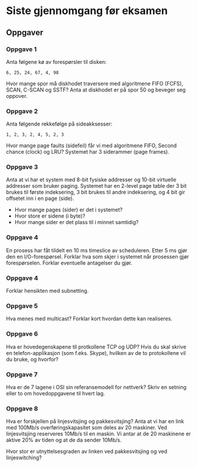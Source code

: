 # Siste gjennomgang før eksamen

## Oppgaver

### Oppgave 1

Anta følgene kø av forespørsler til disken:

    6, 25, 24, 67, 4, 98

Hvor mange spor må diskhodet traversere med algoritmene FIFO (FCFS), SCAN, C-SCAN og SSTF? Anta at diskhodet er på spor 50 og beveger seg oppover.

### Oppgave 2

Anta følgende rekkefølge på sideakksesser:

    1, 2, 3, 2, 4, 5, 2, 3

Hvor mange page faults (sidefeil) får vi med algoritmene FIFO, Second chance (clock) og LRU? Systemet har 3 siderammer (page frames).

### Oppgave 3

Anta at vi har et system med 8-bit fysiske addresser og 10-bit virtuelle addresser som bruker paging. Systemet har en 2-level page table der 3 bit brukes til første indeksering, 3 bit brukes til andre indeksering, og 4 bit gir offsetet inn i en page (side).

* Hvor mange pages (sider) er det i systemet?
* Hvor store er sidene (i byte)?
* Hvor mange sider er det plass til i minnet samtidig?

### Oppgave 4

En prosess har fåt tildelt en 10 ms timeslice av scheduleren. Etter 5 ms gjør den en I/O-forespørsel. Forklar hva som skjer i systemet når prosessen gjør forespørselen. Forklar eventuelle antagelser du gjør.

### Oppgave 4

Forklar hensikten med subnetting.

### Oppgave 5

Hva menes med multicast? Forklar kort hvordan dette kan realiseres.

### Oppgave 6

Hva er hovedegenskapene til protkollene TCP og UDP? Hvis du skal skrive en telefon-applikasjon (som f.eks. Skype), hvilken av de to protokollene vil du bruke, og hvorfor?

### Oppgave 7

Hva er de 7 lagene i OSI sin referansemodell for nettverk? Skriv en setning eller to om hovedoppgavene til hvert lag.

### Oppgave 8

Hva er forskjellen på linjesvitsjing og pakkesvitsjing? Anta at vi har en link med 100Mb/s overføringskapasitet som deles av 20 maskiner. Ved linjesvitsjing reserveres 10Mb/s til en maskin. Vi antar at de 20 maskinene er aktive 20% av tiden og at de da sender 10Mb/s.

Hvor stor er utnyttelsesgraden av linken ved pakkesvitsjing og ved linjeswitching?


